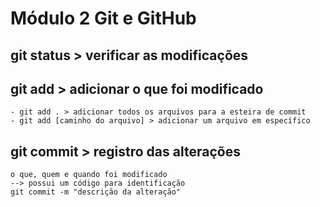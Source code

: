 # Módulo 2 Git e GitHub
## git status > verificar as modificações
## git add > adicionar o que foi modificado
    - git add . > adicionar todos os arquivos para a esteira de commit
    - git add [caminho do arquivo] > adicionar um arquivo em específico
## git commit > registro das alterações
    o que, quem e quando foi modificado
    --> possui um código para identificação
    git commit -m "descrição da alteração"
